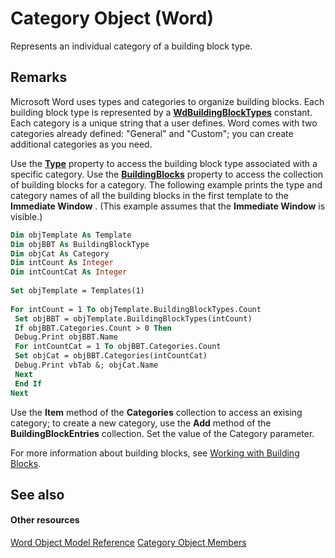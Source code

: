 
# Category Object (Word)

Represents an individual category of a building block type.


## Remarks

Microsoft Word uses types and categories to organize building blocks. Each building block type is represented by a  **[WdBuildingBlockTypes](be7fcedb-04fd-f27d-8f36-3120ca263f06.md)** constant. Each category is a unique string that a user defines. Word comes with two categories already defined: "General" and "Custom"; you can create additional categories as you need.

Use the  **[Type](6d8cf5a5-0b6f-572b-c3ae-ecf18fe276a9.md)** property to access the building block type associated with a specific category. Use the **[BuildingBlocks](cdb6e59f-e206-cc0f-82bb-44736e9c859f.md)** property to access the collection of building blocks for a category. The following example prints the type and category names of all the building blocks in the first template to the **Immediate Window** . (This example assumes that the **Immediate Window** is visible.)




```vb
Dim objTemplate As Template 
Dim objBBT As BuildingBlockType 
Dim objCat As Category 
Dim intCount As Integer 
Dim intCountCat As Integer 
 
Set objTemplate = Templates(1) 
 
For intCount = 1 To objTemplate.BuildingBlockTypes.Count 
 Set objBBT = objTemplate.BuildingBlockTypes(intCount) 
 If objBBT.Categories.Count > 0 Then 
 Debug.Print objBBT.Name 
 For intCountCat = 1 To objBBT.Categories.Count 
 Set objCat = objBBT.Categories(intCountCat) 
 Debug.Print vbTab &; objCat.Name 
 Next 
 End If 
Next
```

Use the  **Item** method of the **Categories** collection to access an exising category; to create a new category, use the **Add** method of the **BuildingBlockEntries** collection. Set the value of the Category parameter.

For more information about building blocks, see [Working with Building Blocks](http://msdn.microsoft.com/library/c32a8972-a6fc-bb66-b62a-039b88580b37%28Office.15%29.aspx).


## See also


#### Other resources


[Word Object Model Reference](http://msdn.microsoft.com/library/be452561-b436-bb9b-6f94-3faa9a74a6fd%28Office.15%29.aspx)
[Category Object Members](bfffe259-5bf1-a2a4-4b19-b8d63ad77958.md)
